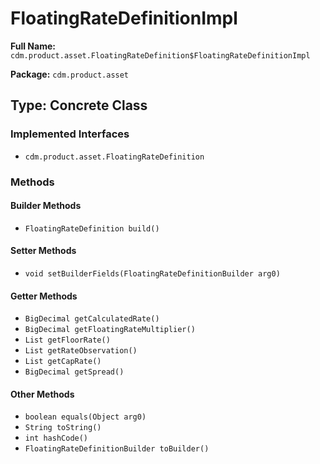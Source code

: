 # FloatingRateDefinitionImpl

**Full Name:** `cdm.product.asset.FloatingRateDefinition$FloatingRateDefinitionImpl`

**Package:** `cdm.product.asset`

## Type: Concrete Class

### Implemented Interfaces

- `cdm.product.asset.FloatingRateDefinition`

### Methods

#### Builder Methods

- `FloatingRateDefinition build()`

#### Setter Methods

- `void setBuilderFields(FloatingRateDefinitionBuilder arg0)`

#### Getter Methods

- `BigDecimal getCalculatedRate()`
- `BigDecimal getFloatingRateMultiplier()`
- `List getFloorRate()`
- `List getRateObservation()`
- `List getCapRate()`
- `BigDecimal getSpread()`

#### Other Methods

- `boolean equals(Object arg0)`
- `String toString()`
- `int hashCode()`
- `FloatingRateDefinitionBuilder toBuilder()`

